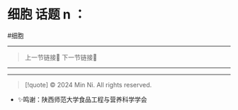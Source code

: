 # 细胞 话题 n ：
#细胞

---

> 上一节链接🔗 
> 下一节链接🔗 

---


---
> [!quote] © 2024 Min Ni. All rights reserved.

- ✨鸣谢：陕西师范大学食品工程与营养科学学会